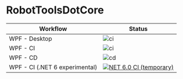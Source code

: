 # RobotToolsDotCore

| Workflow | Status |
|----------|--------|
| WPF - Desktop | ![ci](https://github.com/mookiejones/RobotToolsDotCore/workflows/.NET%20Core%20Desktop/badge.svg) |
| WPF - CI | ![ci](https://github.com/mookiejones/RobotToolsDotCore/workflows/Wpf%20Continuous%20Integration/badge.svg) |
| WPF - CD | ![cd](https://github.com/mookiejones/RobotToolsDotCores/workflows/Wpf%20Continuous%20Delivery/badge.svg) |
| WPF - CI (.NET 6 experimental) | [![NET 6.0 CI (temporary)](https://github.com/microsoft/github-actions-for-desktop-apps/actions/workflows/ci-net6-temp.yml/badge.svg)](https://github.com/microsoft/github-actions-for-desktop-apps/actions/workflows/ci-net6-temp.yml) |
